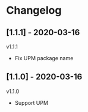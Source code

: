 # Changelog

## [1.1.1] - 2020-03-16

v1.1.1

* Fix UPM package name

## [1.1.0] - 2020-03-16

v1.1.0

* Support UPM
